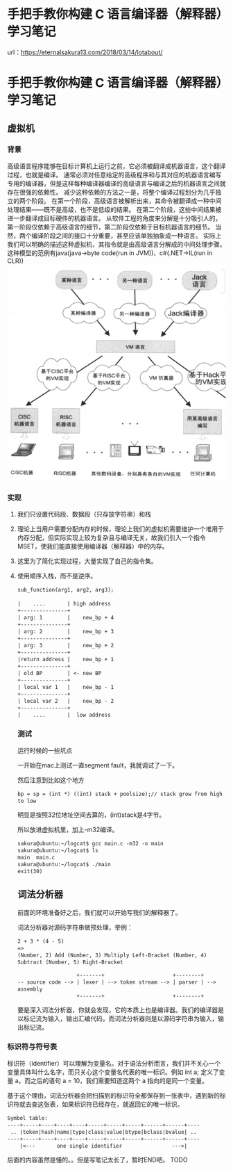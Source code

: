 # 手把手教你构建 C 语言编译器（解释器）学习笔记

url：https://eternalsakura13.com/2018/03/14/lotabout/



# 手把手教你构建 C 语言编译器（解释器）学习笔记

## 虚拟机

### 背景

高级语言程序能够在目标计算机上运行之前，它必须被翻译成机器语言，这个翻译过程，也就是编译。
通常必须对任意给定的高级程序和与其对应的机器语言编写专用的编译器，但是这样每种编译器编译的高级语言与编译之后的机器语言之间就存在很强的依赖性。
减少这种依赖的方法之一是，将整个编译过程划分为几乎独立的两个阶段。
在第一个阶段，高级语言被解析出来，其命令被翻译成一种中间处理结果——既不是高级，也不是低级的结果。
在第二个阶段，这些中间结果被进一步翻译成目标硬件的机器语言。
从软件工程的角度来分解是十分吸引人的，第一阶段仅依赖于高级语言的细节，第二阶段仅依赖于目标机器语言的细节。
当然，两个编译阶段之间的接口十分重要，甚至应该单独抽象成一种语言。
实际上我们可以明确的描述这种虚拟机，其指令就是由高级语言分解成的中间处理步骤。
这种模型的范例有java(java->byte code(run in JVM))、c#(.NET->IL(run in CLR))
[![img](images/2018-03-14-185642.png)](https://sakura-1252236262.cos.ap-beijing.myqcloud.com/2018-03-14-185642.png)

### 实现

1. 我们只设置代码段、数据段（只存放字符串）和栈

2. 理论上当用户需要分配内存的时候，理论上我们的虚拟机需要维护一个堆用于内存分配，但实际实现上较为复杂且与编译无关，故我们引入一个指令MSET，使我们能直接使用编译器（解释器）中的内存。

3. 这里为了简化实现过程，大量实现了自己的指令集。

4. 使用顺序入栈，而不是逆序。

   ```
   sub_function(arg1, arg2, arg3);
   
   |    ....       | high address
   +---------------+
   | arg: 1        |    new_bp + 4
   +---------------+
   | arg: 2        |    new_bp + 3
   +---------------+
   | arg: 3        |    new_bp + 2
   +---------------+
   |return address |    new_bp + 1
   +---------------+
   | old BP        | <- new BP
   +---------------+
   | local var 1   |    new_bp - 1
   +---------------+
   | local var 2   |    new_bp - 2
   +---------------+
   |    ....       |  low address
   ```

   ### 测试

   运行时候的一些坑点

   一开始在mac上测试一直segment fault，我就调试了一下。

   然后注意到比如这个地方

   ```
   bp = sp = (int *) ((int) stack + poolsize);// stack grow from high to low
   ```

   明显是按照32位地址空间去算的，(int)stack是4字节。

   所以放进虚拟机里，加上-m32编译。

   ```
   sakura@ubuntu:~/logcat$ gcc main.c -m32 -o main
   sakura@ubuntu:~/logcat$ ls
   main  main.c
   sakura@ubuntu:~/logcat$ ./main
   exit(30)
   ```

   ## 词法分析器

   前面的环境准备好之后，我们就可以开始写我们的解释器了。

   词法分析器对源码字符串做预处理，举例：

   ```
   2 + 3 * (4 - 5)
   =>
   (Number, 2) Add (Number, 3) Multiply Left-Bracket (Number, 4) Subtract (Number, 5) Right-Bracket
   ```

   ```
                      +-------+                      +--------+
   -- source code --> | lexer | --> token stream --> | parser | --> assembly
                      +-------+                      +--------+
   ```

   要是深入词法分析器，你就会发现，它的本质上也是编译器。我们的编译器是以标记流为输入，输出汇编代码，而词法分析器则是以源码字符串为输入，输出标记流。

### 标识符与符号表

标识符（identifier）可以理解为变量名。对于语法分析而言，我们并不关心一个变量具体叫什么名字，而只关心这个变量名代表的唯一标识。例如 int a; 定义了变量 a，而之后的语句 a = 10，我们需要知道这两个 a 指向的是同一个变量。

基于这个理由，词法分析器会把扫描到的标识符全都保存到一张表中，遇到新的标识符就去查这张表，如果标识符已经存在，就返回它的唯一标识。

```
Symbol table:
----+-----+----+----+----+-----+-----+-----+------+------+----
 .. |token|hash|name|type|class|value|btype|bclass|bvalue| ..
----+-----+----+----+----+-----+-----+-----+------+------+----
    |<---       one single identifier                --->|
```

后面的内容虽然是懂的。。但是写笔记太长了，暂时END吧。
TODO